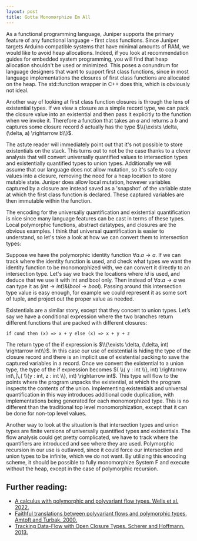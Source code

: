 ```yaml
---
layout: post
title: Gotta Monomorphize Em All
---
```


As a functional programming language, Juniper supports the primary feature of any functional language - first class functions. Since Juniper targets Arduino compatible systems that have minimal amounts of RAM, we would like to avoid heap allocations. Indeed, if you look at recommendation guides for embedded system programming, you will find that heap allocation shouldn't be used or minimized. This poses a conundrum for language designers that want to support first class functions, since in most language implementations the closures of first class functions are allocated on the heap. The std::function wrapper in C++ does this, which is obviously not ideal.

Another way of looking at first class function closures is through the lens of existential types. If we view a closure as a simple record type, we can pack the closure value into an existential and then pass it explicitly to the function when we invoke it. Therefore a function that takes an $a$ and returns a $b$ and captures some closure record $\delta$ actually has the type $\\{\exists \delta, (\delta, a) \rightarrow b\\}$.

The astute reader will immediately point out that it's not possible to store existentials on the stack. This turns out to not be the case thanks to a clever analysis that will convert universally quantified values to intersection types and existentially quantified types to union types. Additionally we will assume that our language does not allow mutation, so it's safe to copy values into a closure, removing the need for a heap location to store mutable state. Juniper does allow local mutation, however variables captured by a closure are instead saved as a 'snapshot' of the variable state at which the first class function is declared. These captured variables are then immutable within the function.

The encoding for the universally quantification and existential quantification is nice since many language features can be cast in terms of these types. Local polymorphic functions, abstract datatypes, and closures are the obvious examples. I think that universal quantification is easier to understand, so let's take a look at how we can convert them to intersection types:

Suppose we have the polymorphic identity function $\forall a . a \rightarrow a$. If we can track where the identity function is used, and check what types we want the identity function to be monomorphized with, we can convert it directly to an intersection type. Let's say we track the locations where $id$ is used, and deduce that we use it with int and bool only. Then instead of $\forall a . a \rightarrow a$ we can type it as $(int \rightarrow int) \& (bool \rightarrow bool)$. Passing around this intersection type value is easy enough, for example we could represent it as some sort of tuple, and project out the proper value as needed.

Existentials are a similar story, except that they concert to union types. Let’s say we have a conditional expression where the two branches return different functions that are packed with different closures:

```
if cond then (x) => x + y else (x) => x + y + z
```

The return type of the if expression is $\\{\exists \delta, (\delta, int) \rightarrow int\\}$. In this case our use of existential is hiding the type of the closure record and there is an implicit use of existential packing to save the captured variables in a record. Once we convert the existential to a union type, the type of the if expression becomes $( \\{ y : int \\}, int) \rightarrow int\,|\,( \\{y : int, z : int \\}, int) \rightarrow int$. This type will flow to the points where the program unpacks the existential, at which the program inspects the contents of the union. Implementing existentials and universal quantification in this way introduces additional code duplication, with implementations being generated for each monomorphized type. This is no different than the traditional top level monomorphization, except that it can be done for non-top level values.

Another way to look at the situation is that intersection types and union types are finite versions of universally quantified types and existentials. The flow analysis could get pretty complicated, we have to track where the quantifiers are introduced and see where they are used. Polymorphic recursion in our use is outlawed, since it could force our intersection and union types to be infinite, which we do not want. By utilizing this encoding scheme, it should be possible to fully monomorphize System F and execute without the heap, except in the case of polymorphic recursion.

## Further reading:

- [A calculus with polymorphic and polyvariant flow types. Wells et al. 2022.](https://dl.acm.org/doi/10.1017/S0956796801004245)
- [Faithful translations between polyvariant flows and polymorphic types. Amtoft and Turbak. 2000.](https://link.springer.com/chapter/10.1007/3-540-46425-5_2)
- [Tracking Data-Flow with Open Closure Types. Scherer and Hoffmann. 2013.](https://link.springer.com/chapter/10.1007/978-3-642-45221-5_47)
